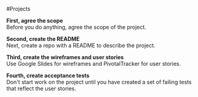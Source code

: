 #Projects  

**First, agree the scope**     
Before you do anything, agree the scope of the project.  

**Second, create the README**     
Next, create a repo with a README to describe the project.  

**Third, create the wireframes and user stories**     
Use Google Slides for wireframes and PivotalTracker for user stories.

**Fourth, create acceptance tests**     
Don't start work on the project until you have created a set of failing tests that reflect the user stories.